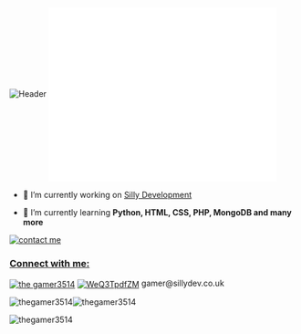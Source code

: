 ![Header](https://user-images.githubusercontent.com/79448904/206868050-ff990422-80f7-4e03-a7e5-42485308722d.png)
<img align="center" src="/github-metrics.svg" alt="Metrics" width="400">

- 🔭 I’m currently working on [Silly Development](https://sillydev.co.uk)

- 🌱 I’m currently learning **Python, HTML, CSS, PHP, MongoDB and many more**

<a href="https://discord.com/channels/@me/763471049894527006"> <img src="https://discord.c99.nl/widget/theme-2/763471049894527006.png" alt="contact me">
<h3 align="left">Connect with me:</h3>
<p align="left">
<a href="https://www.youtube.com/thegamer3514" target="blank"><img align="center" src="https://raw.githubusercontent.com/rahuldkjain/github-profile-readme-generator/master/src/images/icons/Social/youtube.svg" alt="the gamer3514" height="30" width="40" /></a>
<a href="https://discord.gg/3qvpkgWSbF" target="blank"><img align="center" src="https://raw.githubusercontent.com/rahuldkjain/github-profile-readme-generator/master/src/images/icons/Social/discord.svg" alt="WeQ3TpdfZM" height="30" width="40" /></a>
gamer@sillydev.co.uk <br>
<p><img align="left" src="https://github-readme-stats.vercel.app/api/top-langs?username=thegamer3514&show_icons=true&locale=en&layout=compact&theme=radical" alt="thegamer3514" /></p>
<p>&nbsp;<img align="left" src="https://github-readme-stats.vercel.app/api?username=thegamer3514&show_icons=true&locale=en&theme=radical" alt="thegamer3514" /></p>
<p><img align="left" src="https://github-readme-streak-stats.herokuapp.com/?user=thegamer3514&" alt="thegamer3514" /></p>
